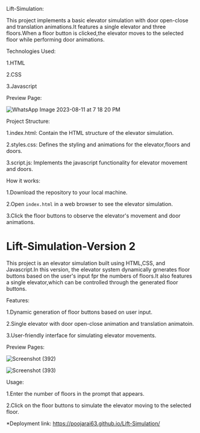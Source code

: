 Lift-Simulation:

This project implements a basic elevator simulation with door open-close and translation animations.It features a single elevator and three floors.When a floor button is clicked,the elevator moves to the selected floor while performing door animations.

Technologies Used:

1.HTML

2.CSS

3.Javascript

Preview Page:

![WhatsApp Image 2023-08-11 at 7 18 20 PM](https://github.com/Poojarai63/Lift-Simulation/assets/138796761/3521fb70-24d8-40ec-9742-556078627d56)


Project Structure:

1.index.html: Contain the HTML structure of the elevator simulation.

2.styles.css: Defines the styling and animations for the elevator,floors and doors.

3.script.js: Implements the javascript functionality for elevator movement and doors.

How it works:

1.Download the repository to your local machine.

2.Open `index.html` in a web browser to see the elevator simulation.

3.Click the floor buttons to observe the elevator's movement and door animations.

# Lift-Simulation-Version 2

This project is an elevator simulation built using HTML,CSS, and Javascript.In this version, the elevator system dynamically grnerates floor buttons based on the user's input fpr the numbers of floors.It also features a single elevator,which can be controlled through the generated floor buttons.

Features:

1.Dynamic generation of floor buttons based on user input.

2.Single elevator with door open-close animation and translation animatoin.

3.User-friendly interface for simulating elevator movements.

Preview Pages:

![Screenshot (392)](https://github.com/Poojarai63/Lift-Simulation/assets/138796761/99c1e8ed-aa9e-4216-8ff9-f17b2e1d34f4)

![Screenshot (393)](https://github.com/Poojarai63/Lift-Simulation/assets/138796761/8d2d547d-e491-4be8-8cf9-5856f50ff983)

Usage:

1.Enter the number of floors in the prompt that appears.

2.Click on the floor buttons to simulate the elevator moving to the selected floor.

*Deployment link:  https://poojarai63.github.io/Lift-Simulation/





